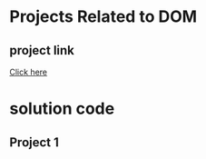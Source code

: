 # Projects Related to DOM

## project link
[Click here](https://stackblitz.com/edit/dom-project-chaiaurcode?file=.vscode%2Fsettings.json)

# solution code

## Project 1

```javascript


```
